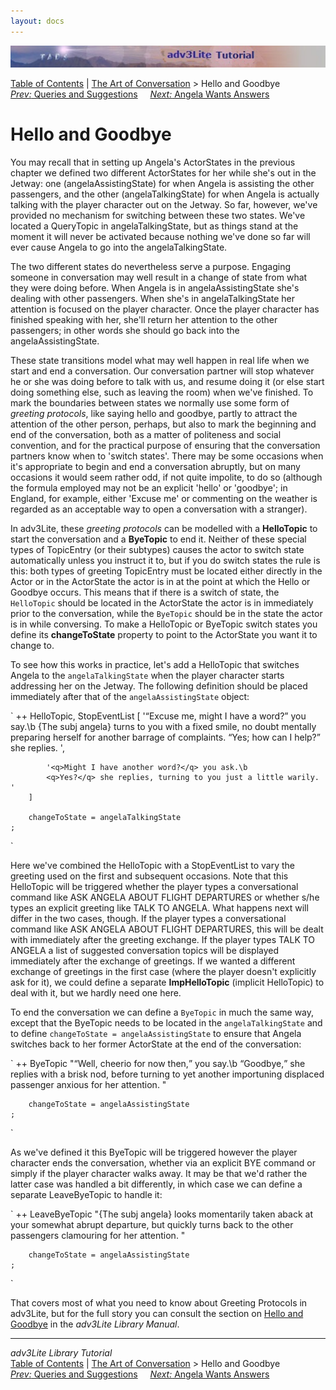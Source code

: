 ```yaml
---
layout: docs
---
```

<div class="topbar">

<img src="topbar.jpg" data-border="0" />

</div>

<div class="nav">

<a href="toc.html" class="nav">Table of Contents</a> \|
<a href="conversation.html" class="nav">The Art of Conversation</a> \>
Hello and Goodbye  
<span class="navnp"><a href="query.html" class="nav"><em>Prev:</em> Queries and
Suggestions</a>    
<a href="convnode.html" class="nav"><em>Next:</em> Angela Wants
Answers</a>     </span>

</div>



# Hello and Goodbye

You may recall that in setting up Angela's ActorStates in the previous
chapter we defined two different ActorStates for her while she's out in
the Jetway: one (angelaAssistingState) for when Angela is assisting the
other passengers, and the other (angelaTalkingState) for when Angela is
actually talking with the player character out on the Jetway. So far,
however, we've provided no mechanism for switching between these two
states. We've located a QueryTopic in angelaTalkingState, but as things
stand at the moment it will never be activated because nothing we've
done so far will ever cause Angela to go into the angelaTalkingState.

The two different states do nevertheless serve a purpose. Engaging
someone in conversation may well result in a change of state from what
they were doing before. When Angela is in angelaAssistingState she's
dealing with other passengers. When she's in angelaTalkingState her
attention is focused on the player character. Once the player character
has finished speaking with her, she'll return her attention to the other
passengers; in other words she should go back into the
angelaAssistingState.

These state transitions model what may well happen in real life when we
start and end a conversation. Our conversation partner will stop
whatever he or she was doing before to talk with us, and resume doing it
(or else start doing something else, such as leaving the room) when
we've finished. To mark the boundaries between states we normally use
some form of *greeting protocols*, like saying hello and goodbye, partly
to attract the attention of the other person, perhaps, but also to mark
the beginning and end of the conversation, both as a matter of
politeness and social convention, and for the practical purpose of
ensuring that the conversation partners know when to 'switch states'.
There may be some occasions when it's appropriate to begin and end a
conversation abruptly, but on many occasions it would seem rather odd,
if not quite impolite, to do so (although the formula employed may not
be an explicit 'hello' or 'goodbye'; in England, for example, either
'Excuse me' or commenting on the weather is regarded as an acceptable
way to open a conversation with a stranger).

In adv3Lite, these *greeting protocols* can be modelled with a
**HelloTopic** to start the conversation and a **ByeTopic** to end it.
Neither of these special types of TopicEntry (or their subtypes) causes
the actor to switch state automatically unless you instruct it to, but
if you do switch states the rule is this: both types of greeting
TopicEntry must be located either directly in the Actor or in the
ActorState the actor is in at the point at which the Hello or Goodbye
occurs. This means that if there is a switch of state, the
`HelloTopic` should be located in the ActorState
the actor is in immediately prior to the conversation, while the
`ByeTopic` should be in the state the actor is
in while conversing. To make a HelloTopic or ByeTopic switch states you
define its **changeToState** property to point to the ActorState you
want it to change to.

To see how this works in practice, let's add a HelloTopic that switches
Angela to the `angelaTalkingState` when the
player character starts addressing her on the Jetway. The following
definition should be placed immediately after that of the
`angelaAssistingState` object:

`
    ++ HelloTopic, StopEventList
        [
            '<q>Excuse me, might I have a word?</q> you say.\b
            {The subj angela} turns to you with a fixed smile, no doubt mentally
            preparing herself for another barrage of complaints. <q>Yes; how can I
            help?</q> she replies. ',
            
            '<q>Might I have another word?</q> you ask.\b
            <q>Yes?</q> she replies, turning to you just a little warily. '
        ]
        
        changeToState = angelaTalkingState
    ;
`

Here we've combined the HelloTopic with a StopEventList to vary the
greeting used on the first and subsequent occasions. Note that this
HelloTopic will be triggered whether the player types a conversational
command like ASK ANGELA ABOUT FLIGHT DEPARTURES or whether s/he types an
explicit greeting like TALK TO ANGELA. What happens next will differ in
the two cases, though. If the player types a conversational command like
ASK ANGELA ABOUT FLIGHT DEPARTURES, this will be dealt with immediately
after the greeting exchange. If the player types TALK TO ANGELA a list
of suggested conversation topics will be displayed immediately after the
exchange of greetings. If we wanted a different exchange of greetings in
the first case (where the player doesn't explicitly ask for it), we
could define a separate **ImpHelloTopic** (implicit HelloTopic) to deal
with it, but we hardly need one here.

To end the conversation we can define a
`ByeTopic` in much the same way, except that the
ByeTopic needs to be located in the
`angelaTalkingState` and to define
`changeToState = angelaAssistingState` to ensure
that Angela switches back to her former ActorState at the end of the
conversation:

`
    ++ ByeTopic
        "<q>Well, cheerio for now then,</q> you say.\b
        <q>Goodbye,</q> she replies with a brisk nod, before turning to yet another
        importuning displaced passenger anxious for her attention. "
        
        changeToState = angelaAssistingState
    ;
`

As we've defined it this ByeTopic will be triggered however the player
character ends the conversation, whether via an explicit BYE command or
simply if the player character walks away. It may be that we'd rather
the latter case was handled a bit differently, in which case we can
define a separate LeaveByeTopic to handle it:

`
    ++ LeaveByeTopic
        "{The subj angela} looks momentarily taken aback at your somewhat abrupt
        departure, but quickly turns back to the other passengers clamouring for
        her attention. "
        
        changeToState = angelaAssistingState
    ;
`

That covers most of what you need to know about Greeting Protocols in
adv3Lite, but for the full story you can consult the section on [Hello
and Goodbye](../manual/hello.html) in the *adv3Lite Library Manual*.



------------------------------------------------------------------------

<div class="navb">

*adv3Lite Library Tutorial*  
<a href="toc.html" class="nav">Table of Contents</a> \|
<a href="conversation.html" class="nav">The Art of Conversation</a> \>
Hello and Goodbye  
<span class="navnp"><a href="query.html" class="nav"><em>Prev:</em> Queries and
Suggestions</a>    
<a href="convnode.html" class="nav"><em>Next:</em> Angela Wants
Answers</a>     </span>

</div>
